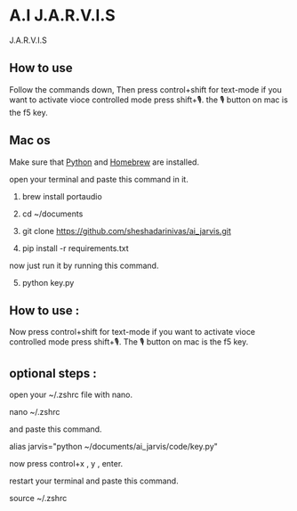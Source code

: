 # A.I J.A.R.V.I.S

J.A.R.V.I.S




## How to use

Follow the commands down, Then press control+shift for text-mode if you want to activate vioce controlled mode press shift+🎙️. the 🎙️ button on mac is the f5 key.

## Mac os

Make sure that [Python](https://www.python.org) and [Homebrew](https://brew.sh) are installed.

open your terminal and paste this command in it.

1. brew install portaudio

2. cd ~/documents

3. git clone https://github.com/sheshadarinivas/ai_jarvis.git

4. pip install -r requirements.txt

now just run it by running this command.

5. python key.py









## How to use :

Now press control+shift for text-mode if you want to activate vioce controlled mode press shift+🎙️. The 🎙️ button on mac is the f5 key.










## optional steps :

open your ~/.zshrc file with nano.

nano ~/.zshrc

and paste this command.

alias jarvis="python ~/documents/ai_jarvis/code/key.py"

now press control+x , y , enter.

restart your terminal and paste this command.

source ~/.zshrc
